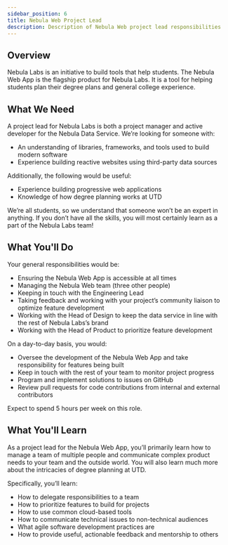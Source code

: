 ```yaml
---
sidebar_position: 6
title: Nebula Web Project Lead
description: Description of Nebula Web project lead responsibilities
---
```


## Overview

Nebula Labs is an initiative to build tools that help students. The Nebula Web App is the flagship product for Nebula Labs. It is a tool for helping students plan their degree plans and general college experience.

## What We Need

A project lead for Nebula Labs is both a project manager and active developer for the Nebula Data Service. We’re looking for someone with:

- An understanding of libraries, frameworks, and tools used to build modern software
- Experience building reactive websites using third-party data sources

Additionally, the following would be useful:

- Experience building progressive web applications
- Knowledge of how degree planning works at UTD

We’re all students, so we understand that someone won’t be an expert in anything. If you don’t have all the skills, you will most certainly learn as a part of the Nebula Labs team!

## What You'll Do

Your general responsibilities would be:

- Ensuring the Nebula Web App is accessible at all times
- Managing the Nebula Web team (three other people)
- Keeping in touch with the Engineering Lead
- Taking feedback and working with your project’s community liaison to optimize feature development
- Working with the Head of Design to keep the data service in line with the rest of Nebula Labs’s brand
- Working with the Head of Product to prioritize feature development

On a day-to-day basis, you would:

- Oversee the development of the Nebula Web App and take responsibility for features being built
- Keep in touch with the rest of your team to monitor project progress
- Program and implement solutions to issues on GitHub
- Review pull requests for code contributions from internal and external contributors

Expect to spend 5 hours per week on this role.

## What You'll Learn

As a project lead for the Nebula Web App, you’ll primarily learn how to manage a team of multiple people and communicate complex product needs to your team and the outside world. You will also learn much more about the intricacies of degree planning at UTD.

Specifically, you’ll learn:

- How to delegate responsibilities to a team
- How to prioritize features to build for projects
- How to use common cloud-based tools
- How to communicate technical issues to non-technical audiences
- What agile software development practices are
- How to provide useful, actionable feedback and mentorship to others
